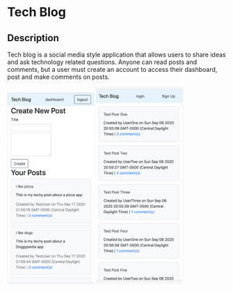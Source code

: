 # Tech Blog

## Description
Tech blog is a social media style application that allows users to share ideas and ask technology related questions. Anyone can read posts and comments, but a user must create an account to access their dashboard, post and make comments on posts.

<img src="./screenshots/dashboard.png" alt="dashboard" width="200"/> <img src="./screenshots/homepage.png" alt="homepage" width="200"/>



